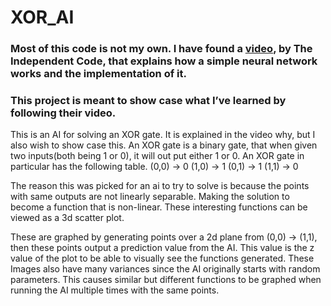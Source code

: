 # XOR_AI
### Most of this code is not my own. I have found a [video](https://www.youtube.com/watch?v=pauPCy_s0Ok&list=LL&index=12), by The Independent Code, that explains how a simple neural network works and the implementation of it.

### This project is meant to show case what I’ve learned by following their video.

This is an AI for solving an XOR gate. It is explained in the video why, but I also wish to show case this.
An XOR gate is a binary gate, that when given two inputs(both being 1 or 0), it will out put either 1 or 0. An XOR gate in particular has the following table.
(0,0) -> 0
(1,0) -> 1
(0,1) -> 1
(1,1) -> 0

The reason this was picked for an ai to try to solve is because the points with same outputs are not linearly separable. Making the solution to become a function that is non-linear. These interesting functions can be viewed as a 3d scatter plot.



These are graphed by generating points over a 2d plane from (0,0) -> (1,1), then these points output a prediction value from the AI. This value is the z value of the plot to be able to visually see the functions generated.
These Images also have many variances since the AI originally starts with random parameters. This causes similar but different functions to be graphed when running the AI multiple times with the same points.

